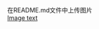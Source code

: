 
在README.md文件中上传图片
</br>
[Image text](https://github.com/zzuljs/CppLearning/blob/master/CppLearning/raw/master/Itachi.jpg)
